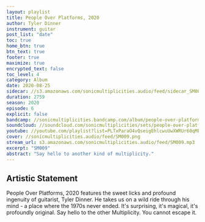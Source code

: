 ```yaml
---
layout: playlist
title: People Over Platforms, 2020
author: Tyler Dinner
instrument: guitar
post_list: "date"
toc: true
home_btn: true
btn_text: true
footer: true
maximize: true
encrypted_text: false
toc_level: 4
category: Album
date: 2020-08-25
sidecar: //s3.amazonaws.com/sonicmultiplicities.audio/feed/sidecar_SM009.json
duration: 2759
season: 2020
episode: 6
explicit: false
bandcamp: //sonicmultiplicities.bandcamp.com/album/people-over-platforms-2020
soundcloud: //soundcloud.com/sonicmultiplicities/sets/people-over-platforms-2020
youtube: //youtube.com/playlist?list=PLTxParaO4vQseigEhlcwuUwXWRUr60qMF
cover: //sonicmultiplicities.audio/feed/SM009.png
stream_url: s3.amazonaws.com/sonicmultiplicities.audio/feed/SM009.mp3
excerpt: "SM009"
abstract: "Say hello to another kind of multiplicity."
---
```

## Artistic Statement

People Over Platforms, 2020 features the sweet licks and profound ingenuity of guitarist, Tyler Dinner. He takes us on a wild ride through his mind - a place where the 1970s never ended. It's surprising, it's magical, it's profoundly original. Say hello to the other Multiplicity. You cannot escape it.
